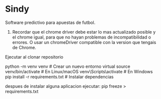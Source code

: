 # Sindy
Software predictivo para apuestas de futbol.

1) Recordar que el chrome driver debe estar lo mas actualizado posible y el chrome igual, para que no hayan problemas de incompatibilidad o errores. O usar un chromeDriver compatible con la version que tengais de Chrome.

Ejecutar al clonar repositorio

python -m venv venv  # Crear un nuevo entorno virtual
source venv/bin/activate  # En Linux/macOS
venv\Scripts\activate  # En Windows
pip install -r requirements.txt  # Instalar dependencias

despues de instalar alguna aplicacion ejecutar:
pip freeze > requirements.txt